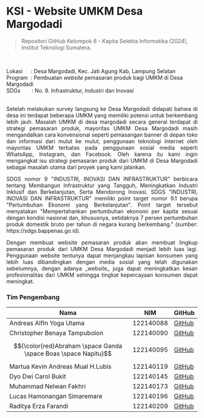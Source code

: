 # KSI - Website UMKM Desa Margodadi
 > Repositori GitHub Kelompok 6 - Kapita Selekta Informatika (2024), Institut Teknologi Sumatera.
<br>

Lokasi &emsp; : Desa Margodadi, Kec. Jati Agung Kab, Lampung Selatan<br>
Program &nbsp;: Pembuatan _website_ pemasaran produk bagi UMKM di Desa Margodadi<br>
SDGs &emsp; &nbsp; : No. 9. Infrastruktur, Industri dan Inovasi<br>
<br>

<p align="justify"">
Setelah melakukan survey langsung ke Desa Margodadi didapati bahwa di desa ini terdapat beberapa UMKM yang memiliki potensi untuk berkembang lebih jauh. Masalah UMKM di desa margodadi secara general terdapat di strategi pemasaran produk, mayoritas UMKM Desa Margodadi masih mengandalkan cara konvensional seperti pemasangan banner di depan toko dan informasi dari mulut ke mulut, penggunaan teknologi internet oleh mayoritas UMKM terbatas pada penggunaan sosial media seperti WhatsApp, Instagram, dan Facebook. Oleh karena itu kami ingin mengangkat isu strategi pemasaran produk dari UMKM di Desa Margodadi sebagai masalah utama dari proyek yang kami jalankan.
</p>
<p align="justify"">
SDGS nomor 9 "INDUSTRI, INOVASI DAN INFRASTRUKTUR" berbicara tentang Membangun Infrastruktur yang Tangguh, Meningkatkan Industri Inklusif dan Berkelanjutan, Serta Mendorong Inovasi. SDGS "INDUSTRI, INOVASI DAN INFRASTRUKTUR" memiliki point target nomor 9.1 berupa "Pertumbuhan Ekonomi yang Berkelanjutan". Point target tersebut menyatakan "Mempertahankan pertumbuhan ekonomi per kapita sesuai dengan kondisi nasional dan, khususnya, setidaknya 7 persen pertumbuhan produk domestik bruto per tahun di negara kurang berkembang." (sumber: https://sdgs.bappenas.go.id).
</p>
<p align="justify"">
Dengan membuat website pemasaran produk akan membuat lingkup pemasaran produk dari UMKM Desa Margodadi menjadi lebih luas lagi. Penggunaan website tentunya dapat menjangkau lapisan konsumen yang lebih luas dibandingkan dengan media sosial yang telah digunakan sebelumnya, dengan adanya _website_ juga dapat meningkatkan kesan profesionalitas dari UMKM sehingga tingkat kepercayaan konsumen dapat meningkat.
</p>

### Tim Pengembang
|Nama|NIM|GitHub|
|----|----|----|
|Andreas AlfIn Yoga Utama|122140088|[GitHub](https://github.com/Andreas122140088)|
|Christopher Benaya Tampubolon|122140090|[GitHub](https://github.com/gargoylme)|
|$${\color{red}Abraham \space Ganda \space Boas \space Napitu}$$|122140095|[GitHub](https://github.com/Brammzz)|
|Martua Kevin Andreas Mual H.Lubis|122140119|[GitHub](https://github.com/martua122140119)|
|Dyo Dwi Carol Bukit|122140145|[GitHub](https://github.com/DyoBukit)|
|Muhammad Nelwan Fakhri|122140173|[GitHub](https://github.com/shrxxxk)|
|Lucas Hamonangan Simaremare|122140196|[GitHub](https://github.com/lucashmnn)|
|Raditya Erza Farandi|122140209|[GitHub](https://github.com/svernykh)|

